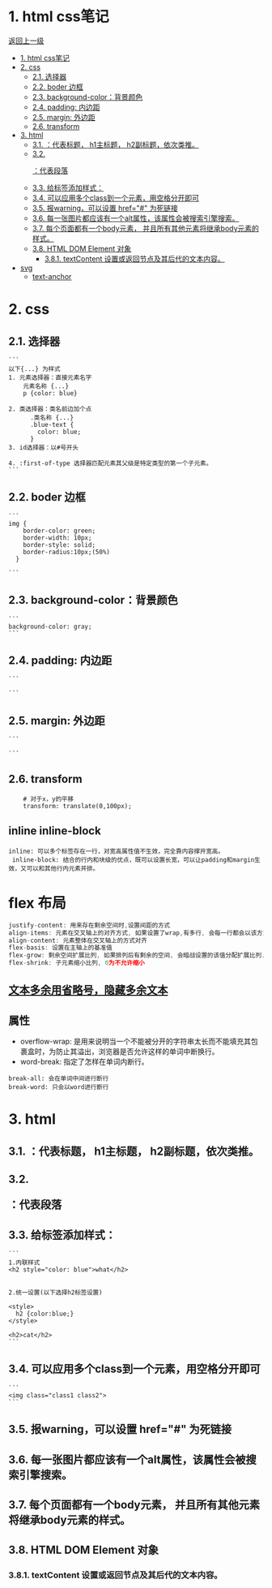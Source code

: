 


# 1. html css笔记

[返回上一级](../README.md)


- [1. html css笔记](#1-html-css笔记)
- [2. css](#2-css)
  - [2.1. 选择器](#21-选择器)
  - [2.2. boder 边框](#22-boder-边框)
  - [2.3. background-color：背景颜色](#23-background-color背景颜色)
  - [2.4. padding: 内边距](#24-padding-内边距)
  - [2.5. margin: 外边距](#25-margin-外边距)
  - [2.6. transform](#26-transform)
- [3. html](#3-html)
  - [3.1. <h>：代表标题， h1主标题， h2副标题，依次类推。](#31-h代表标题-h1主标题-h2副标题依次类推)
  - [3.2. <p>：代表段落](#32-p代表段落)
  - [3.3. 给标签添加样式：](#33-给标签添加样式)
  - [3.4. 可以应用多个class到一个元素，用空格分开即可](#34-可以应用多个class到一个元素用空格分开即可)
  - [3.5. 报warning，可以设置 href="#" 为死链接](#35-报warning可以设置-href-为死链接)
  - [3.6. 每一张图片都应该有一个alt属性，该属性会被搜索引擎搜索。](#36-每一张图片都应该有一个alt属性该属性会被搜索引擎搜索)
  - [3.7. 每个页面都有一个body元素， 并且所有其他元素将继承body元素的样式。](#37-每个页面都有一个body元素-并且所有其他元素将继承body元素的样式)
  - [3.8. HTML DOM Element 对象](#38-html-dom-element-对象)
    - [3.8.1. textContent 设置或返回节点及其后代的文本内容。](#381-textcontent-设置或返回节点及其后代的文本内容)
- [svg](#svg)
  - [text-anchor](#text-anchor)
# 2. css

## 2.1. 选择器
    ```
    以下{...} 为样式
    1. 元素选择器：直接元素名字
        元素名称 {...}
        p {color: blue} 
        
    2. 类选择器：类名前边加个点
          .类名称 {...}
          .blue-text {
            color: blue;
          }
    3. id选择器：以#号开头
  
    4. :first-of-type 选择器匹配元素其父级是特定类型的第一个子元素。
    ```


## 2.2. boder 边框 
    ```
    img {
        border-color: green;
        border-width: 10px;
        border-style: solid;
        border-radius:10px;(50%)
      }
    
    ```
    
## 2.3. background-color：背景颜色
    ```
    background-color: gray;
    ```

## 2.4. padding: 内边距
    ```
    
    ```


## 2.5. margin: 外边距
    ```
    
    ```

## 2.6. transform
```
    # 对于x，y的平移
    transform: translate(0,100px);
```



## inline inline-block
```
inline: 可以多个标签存在一行，对宽高属性值不生效，完全靠内容撑开宽高。
 inline-block: 结合的行内和块级的优点，既可以设置长宽，可以让padding和margin生效，又可以和其他行内元素并排。
```
# flex 布局
```javascript
justify-content: 用来存在剩余空间时,设置间距的方式
align-items: 元素在交叉轴上的对齐方式, 如果设置了wrap,有多行, 会每一行都会以该方式对齐
align-content: 元素整体在交叉轴上的方式对齐
flex-basis: 设置在主轴上的基准值
flex-grow: 剩余空间扩展比列, 如果排列后有剩余的空间, 会暗战设置的该值分配扩展比列. 如果有2个元素设置了该值, 第一个为1,第二个为3, 表明第一个站1分, 第二个占3份.
flex-shrink: 子元素缩小比列, 0为不允许缩小

```


## [文本多余用省略号，隐藏多余文本](https://codepen.io/Guiyu92/pen/MWowrZQ)


## 属性
* overflow-wrap: 是用来说明当一个不能被分开的字符串太长而不能填充其包裹盒时，为防止其溢出，浏览器是否允许这样的单词中断换行。
*  word-break: 指定了怎样在单词内断行。
```
break-all: 会在单词中间进行断行
break-word: 只会以word进行断行
```




# 3. html
## 3.1. <h>：代表标题， h1主标题， h2副标题，依次类推。

## 3.2. <p>：代表段落


## 3.3. 给标签添加样式：  
    ```
    1.内联样式
    <h2 style="color: blue">what</h2> 
    
    
    2.统一设置(以下选择h2标签设置)
    
    <style>
      h2 {color:blue;}
    </style>
    
    <h2>cat</h2>
    ```
    
## 3.4. 可以应用多个class到一个元素，用空格分开即可
    ```
    <img class="class1 class2">
    ```
    
## 3.5. 报warning，可以设置 href="#" 为死链接


## 3.6. 每一张图片都应该有一个alt属性，该属性会被搜索引擎搜索。

## 3.7. 每个页面都有一个body元素， 并且所有其他元素将继承body元素的样式。

## 3.8. HTML DOM Element 对象
### 3.8.1. textContent 设置或返回节点及其后代的文本内容。  















